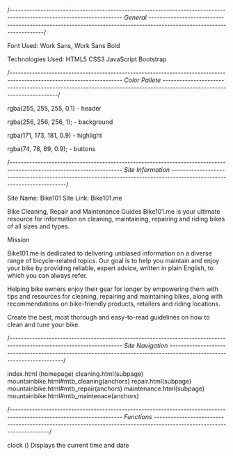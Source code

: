 /_----------------------------------------------------------------------------------------------------------------------
General
----------------------------------------------------------------------------------------------------------------------_/

Font Used: Work Sans, Work Sans Bold

Technologies Used:
HTML5
CSS3
JavaScript
Bootstrap


/_----------------------------------------------------------------------------------------------------------------------
Color Pallete
----------------------------------------------------------------------------------------------------------------------_/

rgba(255, 255, 255, 0.1) - header

rgba(256, 256, 256, 1); - background

rgba(171, 173, 181, 0.9) - highlight

rgba(74, 78, 89, 0.9); - buttons

/_----------------------------------------------------------------------------------------------------------------------
Site Information
----------------------------------------------------------------------------------------------------------------------_/

Site Name: Bike101
Site Link: Bike101.me

Bike Cleaning, Repair and Maintenance Guides
Bike101.me is your ultimate resource for information on cleaning, maintaining, repairing and riding bikes of all sizes and types.

Mission

Bike101.me is dedicated to delivering unbiased information on a diverse range of bicycle-related topics.
Our goal is to help you maintain and enjoy your bike by providing reliable, expert advice, written in plain English,
to which you can always refer.

Helping bike owners enjoy their gear for longer by empowering them with tips and resources for cleaning, repairing
and maintaining bikes, along with recommendations on bike-friendly products, retailers and riding locations.

Create the best, most thorough and easy-to-read guidelines on how to clean and tune your bike.

/_----------------------------------------------------------------------------------------------------------------------
Site Navigation
----------------------------------------------------------------------------------------------------------------------_/

index.html (homepage)
    cleaning.html(subpage)
        mountainbike.html#mtb_cleaning(anchors)
repair.html(subpage)
    mountainbike.html#mtb_repair(anchors)
maintenance.html(subpage)
    mountainbike.html#mtb_maintenace(anchors)

/_----------------------------------------------------------------------------------------------------------------------
Functions
----------------------------------------------------------------------------------------------------------------------_/

clock ()
Displays the current time and date
